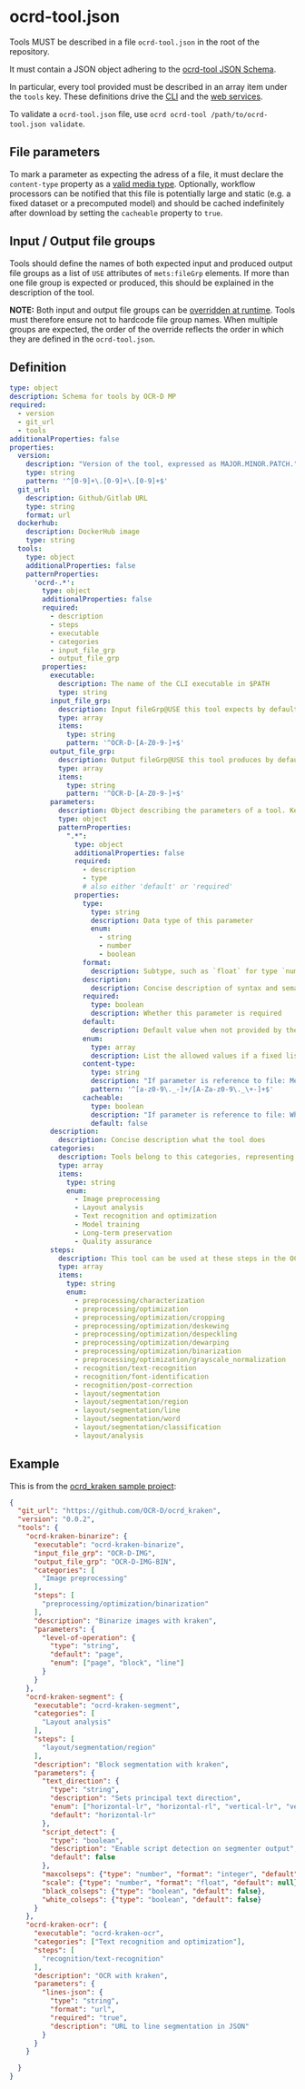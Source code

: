 # ocrd-tool.json

Tools MUST be described in a file `ocrd-tool.json` in the root of the repository.

It must contain a JSON object adhering to the [ocrd-tool JSON Schema](#Definition).

In particular, every tool provided must be described in an array item under the
`tools` key. These definitions drive the [CLI](cli) and the [web
services](swagger).

To validate a `ocrd-tool.json` file, use `ocrd ocrd-tool /path/to/ocrd-tool.json validate`.

## File parameters

To mark a parameter as expecting the adress of a file, it must declare the
`content-type` property as a [valid media
type](https://www.iana.org/assignments/media-types/media-types.xhtml).
Optionally, workflow processors can be notified that this file is potentially
large and static (e.g. a fixed dataset or a precomputed model) and should be cached
indefinitely after download by setting the `cacheable` property to `true`.

## Input / Output file groups

Tools should define the names of both expected input and produced output file
groups as a list of `USE` attributes of `mets:fileGrp` elements. If more than
one file group is expected or produced, this should be explained in the
description of the tool.

**NOTE:** Both input and output file groups can be [overridden at
runtime](cli#-i---input-file-grp-grp). Tools must therefore ensure not to
hardcode file group names. When multiple groups are expected, the order of the
override reflects the order in which they are defined in the `ocrd-tool.json`.

## Definition

<!-- Regenerate with 'shinclude -i ocrd_tool.md'. See https://github.com/kba/shinclude -->
<!-- BEGIN-EVAL -w '```yaml' '```' -- cat ./ocrd_tool.schema.yml -->
```yaml
type: object
description: Schema for tools by OCR-D MP
required:
  - version
  - git_url
  - tools
additionalProperties: false
properties:
  version:
    description: "Version of the tool, expressed as MAJOR.MINOR.PATCH."
    type: string
    pattern: '^[0-9]+\.[0-9]+\.[0-9]+$'
  git_url:
    description: Github/Gitlab URL
    type: string
    format: url
  dockerhub:
    description: DockerHub image
    type: string
  tools:
    type: object
    additionalProperties: false
    patternProperties:
      'ocrd-.*':
        type: object
        additionalProperties: false
        required:
          - description
          - steps
          - executable
          - categories
          - input_file_grp
          - output_file_grp
        properties:
          executable:
            description: The name of the CLI executable in $PATH
            type: string
          input_file_grp:
            description: Input fileGrp@USE this tool expects by default
            type: array
            items:
              type: string
              pattern: '^OCR-D-[A-Z0-9-]+$'
          output_file_grp:
            description: Output fileGrp@USE this tool produces by default
            type: array
            items:
              type: string
              pattern: '^OCR-D-[A-Z0-9-]+$'
          parameters:
            description: Object describing the parameters of a tool. Keys are parameter names, values sub-schemas.
            type: object
            patternProperties:
              ".*":
                type: object
                additionalProperties: false
                required:
                  - description
                  - type
                  # also either 'default' or 'required'
                properties:
                  type:
                    type: string
                    description: Data type of this parameter
                    enum:
                      - string
                      - number
                      - boolean
                  format:
                    description: Subtype, such as `float` for type `number` or `uri` for type `string`.
                  description:
                    description: Concise description of syntax and semantics of this parameter
                  required:
                    type: boolean
                    description: Whether this parameter is required
                  default:
                    description: Default value when not provided by the user
                  enum:
                    type: array
                    description: List the allowed values if a fixed list.
                  content-type:
                    type: string
                    description: "If parameter is reference to file: Media type of the file"
                    pattern: '^[a-z0-9\._-]+/[A-Za-z0-9\._\+-]+$'
                  cacheable:
                    type: boolean
                    description: "If parameter is reference to file: Whether the file should be cached, e.g. because it is large and won't change."
                    default: false
          description:
            description: Concise description what the tool does
          categories:
            description: Tools belong to this categories, representing modules within the OCR-D project structure
            type: array
            items:
              type: string
              enum:
                - Image preprocessing
                - Layout analysis
                - Text recognition and optimization
                - Model training
                - Long-term preservation
                - Quality assurance
          steps:
            description: This tool can be used at these steps in the OCR-D functional model
            type: array
            items:
              type: string
              enum:
                - preprocessing/characterization
                - preprocessing/optimization
                - preprocessing/optimization/cropping
                - preprocessing/optimization/deskewing
                - preprocessing/optimization/despeckling
                - preprocessing/optimization/dewarping
                - preprocessing/optimization/binarization
                - preprocessing/optimization/grayscale_normalization
                - recognition/text-recognition
                - recognition/font-identification
                - recognition/post-correction
                - layout/segmentation
                - layout/segmentation/region
                - layout/segmentation/line
                - layout/segmentation/word
                - layout/segmentation/classification
                - layout/analysis
```

<!-- END-EVAL -->

## Example

This is from the [ocrd_kraken sample project](https://github.com/OCR-D/ocrd_kraken):

<!-- BEGIN-EVAL -w '```json' '```' -- cat ../ocrd_kraken/ocrd-tool.json -->
```json
{
  "git_url": "https://github.com/OCR-D/ocrd_kraken",
  "version": "0.0.2",
  "tools": {
    "ocrd-kraken-binarize": {
      "executable": "ocrd-kraken-binarize",
      "input_file_grp": "OCR-D-IMG",
      "output_file_grp": "OCR-D-IMG-BIN",
      "categories": [
        "Image preprocessing"
      ],
      "steps": [
        "preprocessing/optimization/binarization"
      ],
      "description": "Binarize images with kraken",
      "parameters": {
        "level-of-operation": {
          "type": "string",
          "default": "page",
          "enum": ["page", "block", "line"]
        }
      }
    },
    "ocrd-kraken-segment": {
      "executable": "ocrd-kraken-segment",
      "categories": [
        "Layout analysis"
      ],
      "steps": [
        "layout/segmentation/region"
      ],
      "description": "Block segmentation with kraken",
      "parameters": {
        "text_direction": {
          "type": "string",
          "description": "Sets principal text direction",
          "enum": ["horizontal-lr", "horizontal-rl", "vertical-lr", "vertical-rl"],
          "default": "horizontal-lr"
        },
        "script_detect": {
          "type": "boolean",
          "description": "Enable script detection on segmenter output",
          "default": false
        },
        "maxcolseps": {"type": "number", "format": "integer", "default": 2},
        "scale": {"type": "number", "format": "float", "default": null},
        "black_colseps": {"type": "boolean", "default": false},
        "white_colseps": {"type": "boolean", "default": false}
      }
    },
    "ocrd-kraken-ocr": {
      "executable": "ocrd-kraken-ocr",
      "categories": ["Text recognition and optimization"],
      "steps": [
        "recognition/text-recognition"
      ],
      "description": "OCR with kraken",
      "parameters": {
        "lines-json": {
          "type": "string",
          "format": "url",
          "required": "true",
          "description": "URL to line segmentation in JSON"
        }
      }
    }

  }
}
```

<!-- END-EVAL -->


